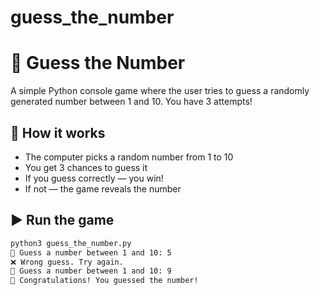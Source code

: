 # guess_the_number
# 🎯 Guess the Number

A simple Python console game where the user tries to guess a randomly generated number between 1 and 10. You have 3 attempts!

## 🧠 How it works

- The computer picks a random number from 1 to 10
- You get 3 chances to guess it
- If you guess correctly — you win!
- If not — the game reveals the number

## ▶️ Run the game

```bash
python3 guess_the_number.py
🎯 Guess a number between 1 and 10: 5  
❌ Wrong guess. Try again.  
🎯 Guess a number between 1 and 10: 9  
🎉 Congratulations! You guessed the number!
